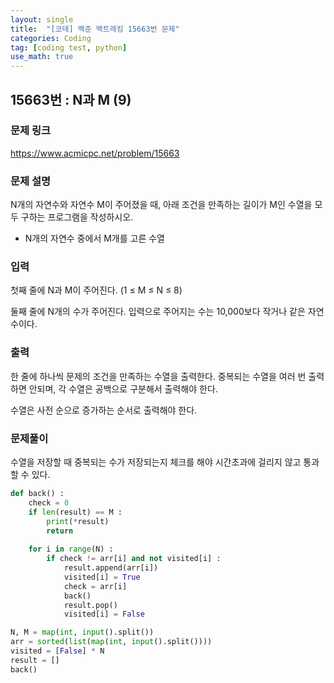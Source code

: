 ```yaml
---
layout: single
title:  "[코테] 백준 백트레킹 15663번 문제"
categories: Coding
tag: [coding test, python]
use_math: true
---
```


## 15663번 : N과 M (9)
### 문제 링크
<https://www.acmicpc.net/problem/15663>

### 문제 설명
N개의 자연수와 자연수 M이 주어졌을 때, 아래 조건을 만족하는 길이가 M인 수열을 모두 구하는 프로그램을 작성하시오.

- N개의 자연수 중에서 M개를 고른 수열

### 입력
첫째 줄에 N과 M이 주어진다. (1 ≤ M ≤ N ≤ 8)

둘째 줄에 N개의 수가 주어진다. 입력으로 주어지는 수는 10,000보다 작거나 같은 자연수이다.

### 출력
한 줄에 하나씩 문제의 조건을 만족하는 수열을 출력한다. 중복되는 수열을 여러 번 출력하면 안되며, 각 수열은 공백으로 구분해서 출력해야 한다.

수열은 사전 순으로 증가하는 순서로 출력해야 한다.

### 문제풀이
수열을 저장할 때 중복되는 수가 저장되는지 체크를 해야 시간초과에 걸리지 않고 통과할 수 있다.


```python
def back() : 
    check = 0
    if len(result) == M :
        print(*result)
        return
        
    for i in range(N) : 
        if check != arr[i] and not visited[i] : 
            result.append(arr[i])
            visited[i] = True
            check = arr[i]
            back()
            result.pop()
            visited[i] = False

N, M = map(int, input().split())
arr = sorted(list(map(int, input().split())))
visited = [False] * N 
result = []
back() 
```
